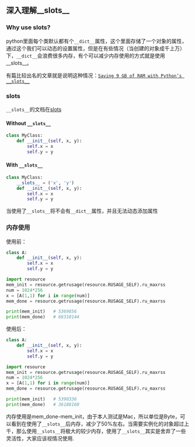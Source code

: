 ## 深入理解__slots__

### Why use slots?
python里面每个类默认都有个`__dict__`属性，这个里面存储了一个对象的属性，通过这个我们可以动态的设置属性，但是在有些情况（当创建的对象成千上万）下，`__dict__`会浪费很多内存，有个可以减少内存使用的方式就是使用__slots__。

有篇比较出名的文章就是说明这种情况：[`Saving 9 GB of RAM with Python’s __slots__`](http://tech.oyster.com/save-ram-with-python-slots/)

### slots
`__slots__`的文档在[slots](https://docs.python.org/3/reference/datamodel.html#slots)


#### Without `__slots__`
```python
class MyClass:
    def __init__(self, x, y):
        self.x = x
        self.y = y
```

#### With `__slots__`
```python
class MyClass:
    __slots__ = ('x', 'y')
    def __init__(self, x, y):
        self.x = x
        self.y = y
```
当使用了`__slots__`将不会有`__dict__`属性，并且无法动态添加属性


### 内存使用
使用前：
```python
class A:
    def __init__(self, x, y):
        self.x = x
        self.y = y

import resource
mem_init = resource.getrusage(resource.RUSAGE_SELF).ru_maxrss
num = 1024*256
x = [A(1,1) for i in range(num)]
mem_done = resource.getrusage(resource.RUSAGE_SELF).ru_maxrss

print(mem_init)   # 5369856
print(mem_done)   # 66310144
```

使用后：
```python
class A:
    def __init__(self, x, y):
        self.x = x
        self.y = y

import resource
mem_init = resource.getrusage(resource.RUSAGE_SELF).ru_maxrss
num = 1024*256
x = [A(1,1) for i in range(num)]
mem_done = resource.getrusage(resource.RUSAGE_SELF).ru_maxrss

print(mem_init)   # 5390336
print(mem_done)   # 36188160
```
内存使用是mem_done-mem_init，由于本人测试是Mac，所以单位是Byte，可以看到在使用了`__slots__`后内存，减少了50%左右。当需要实例化的对象超过上千，那么使用`__slots__`将极大的较少内存，使用了`__slots__`其实是舍弃了一些灵活性，大家应该视情况使用.